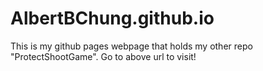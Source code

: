# AlbertBChung.github.io

This is my github pages webpage that holds my other repo "ProtectShootGame".
Go to above url to visit!
